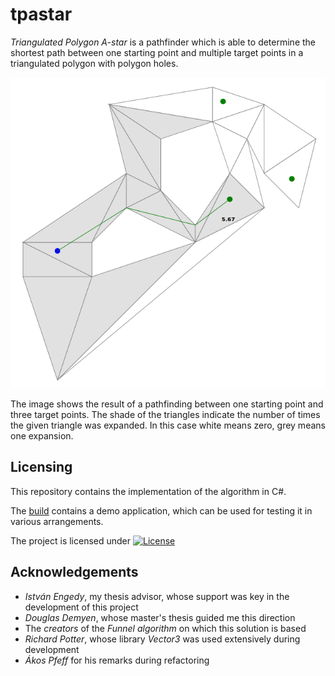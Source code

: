 # tpastar

_Triangulated Polygon A-star_ is a pathfinder which is able to determine the shortest path between one starting point and multiple target points in a triangulated polygon with polygon holes.

<p align="center"><img src="./Documentation/exploration-one-start-multiple-goals-cropped.png" alt="The result of an exploration between one start and multiple goals" /></p>  

The image shows the result of a pathfinding between one starting point and three target points. The shade of the triangles indicate the number of times the given triangle was expanded. In this case white means zero, grey means one expansion. 

## Licensing

This repository contains the implementation of the algorithm in C#.

The [build](https://github.com/grgomrton/tpastar/releases/latest) contains a demo application, which can be used for testing it in various arrangements.

The project is licensed under [![License](https://img.shields.io/badge/License-Apache%202.0-blue.svg)](https://opensource.org/licenses/Apache-2.0)

## Acknowledgements
- _István Engedy_, my thesis advisor, whose support was key in the development of this project
- _Douglas Demyen_, whose master's thesis guided me this direction
- The _creators_ of the _Funnel algorithm_ on which this solution is based
- _Richard Potter_, whose library _Vector3_ was used extensively during development
- _Ákos Pfeff_ for his remarks during refactoring
